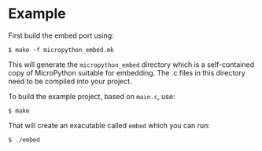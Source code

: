 Example
=======

First build the embed port using:

    $ make -f micropython_embed.mk

This will generate the `micropython_embed` directory which is a self-contained
copy of MicroPython suitable for embedding.  The .c files in this directory need
to be compiled into your project.

To build the example project, based on `main.c`, use:

    $ make

That will create an exacutable called `embed` which you can run:

    $ ./embed
